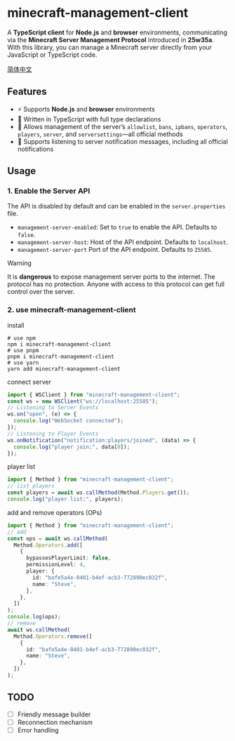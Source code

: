 # minecraft-management-client

A **TypeScript client** for **Node.js** and **browser** environments, communicating via the **Minecraft Server Management Protocol** introduced in **25w35a**.
With this library, you can manage a Minecraft server directly from your JavaScript or TypeScript code.

[简体中文](./docs/README_zh.md)

## Features

- ⚡ Supports **Node.js** and **browser** environments
- 📝 Written in TypeScript with full type declarations
- 🔌 Allows management of the server’s `allowlist`, `bans`, `ipbans`, `operators`, `players`, `server`, and `serversettings`—all official methods
- 📡 Supports listening to server notification messages, including all official notifications

## Usage

### 1. Enable the Server API

The API is disabled by default and can be enabled in the `server.properties` file.

- `management-server-enabled`: Set to `true` to enable the API. Defaults to `false`.
- `management-server-host`: Host of the API endpoint. Defaults to `localhost`.
- `management-server-port` Port of the API endpoint. Defaults to `25585`.

> [!warning]
> It is **dangerous** to expose management server ports to the internet. The protocol has no protection. Anyone with access to this protocol can get full control over the server.

### 2. use minecraft-management-client

install

```shell
# use npm
npm i minecraft-management-client
# use pnpm
pnpm i minecraft-management-client
# use yarn
yarn add minecraft-management-client
```

connect server

```ts
import { WSClient } from "minecraft-management-client";
const ws = new WSClient("ws://localhost:25585");
// Listening to Server Events
ws.on("open", (e) => {
  console.log("WebSocket connected");
});
// Listening to Player Events
ws.onNotification("notification:players/joined", (data) => {
  console.log("player join:", data[0]);
});
```

player list

```ts
import { Method } from "minecraft-management-client";
// list players
const players = await ws.callMethod(Method.Players.get());
console.log("player list:", players);
```

add and remove operators (OPs)

```ts
import { Method } from "minecraft-management-client";
// add
const ops = await ws.callMethod(
  Method.Operators.add([
    {
      bypassesPlayerLimit: false,
      permissionLevel: 4,
      player: {
        id: "bafe5a4e-0401-b4ef-acb3-772890ec032f",
        name: "Steve",
      },
    },
  ])
);
console.log(ops);
// remove
await ws.callMethod(
  Method.Operators.remove([
    {
      id: "bafe5a4e-0401-b4ef-acb3-772890ec032f",
      name: "Steve",
    },
  ])
);
```

## TODO

- [ ] Friendly message builder
- [ ] Reconnection mechanism
- [ ] Error handling
